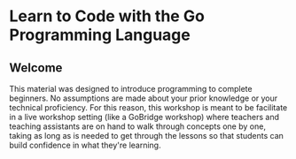 # Learn to Code with the Go Programming Language

## Welcome

This material was designed to introduce programming to complete beginners. No assumptions are made about your prior knowledge or your technical proficiency. For this reason, this workshop is meant to be facilitate in a live workshop setting \(like a GoBridge workshop\) where teachers and teaching assistants are on hand to walk through concepts one by one, taking as long as is needed to get through the lessons so that students can build confidence in what they're learning.



